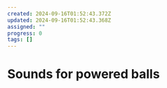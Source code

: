 ```yaml
---
created: 2024-09-16T01:52:43.372Z
updated: 2024-09-16T01:52:43.368Z
assigned: ""
progress: 0
tags: []
---
```


# Sounds for powered balls
